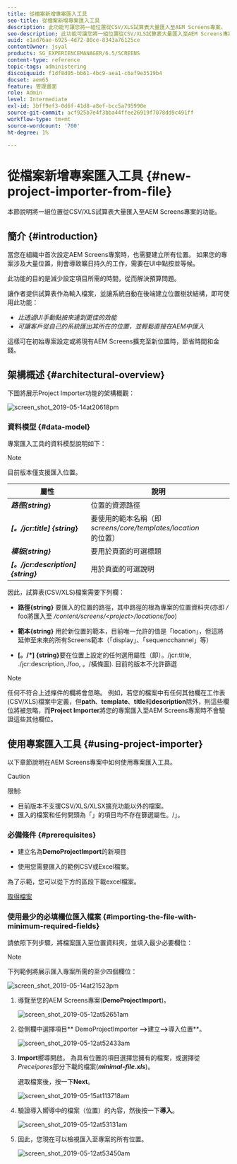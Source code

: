 ```yaml
---
title: 從檔案新增專案匯入工具
seo-title: 從檔案新增專案匯入工具
description: 此功能可讓您將一組位置從CSV/XLS試算表大量匯入至AEM Screens專案。
seo-description: 此功能可讓您將一組位置從CSV/XLS試算表大量匯入至AEM Screens專案。
uuid: e1ad76ae-6925-4d72-80ce-8343a76125ce
contentOwner: jsyal
products: SG_EXPERIENCEMANAGER/6.5/SCREENS
content-type: reference
topic-tags: administering
discoiquuid: f1df8d05-bb61-4bc9-aea1-c6af9e3519b4
docset: aem65
feature: 管理畫面
role: Admin
level: Intermediate
exl-id: 3bff9ef3-0d6f-41d8-a8ef-bcc5a795990e
source-git-commit: acf925b7e4f3bba44ffee26919f7078dd9c491ff
workflow-type: tm+mt
source-wordcount: '700'
ht-degree: 1%

---
```


# 從檔案新增專案匯入工具 {#new-project-importer-from-file}

本節說明將一組位置從CSV/XLS試算表大量匯入至AEM Screens專案的功能。

## 簡介 {#introduction}

當您在組織中首次設定AEM Screens專案時，也需要建立所有位置。 如果您的專案涉及大量位置，則會導致曠日持久的工作，需要在UI中點按並等候。

此功能的目的是減少設定項目所需的時間，從而解決預算問題。

讓作者提供試算表作為輸入檔案，並讓系統自動在後端建立位置樹狀結構，即可使用此功能：

* *比透過UI手動點按來達到更佳的效能*
* *可讓客戶從自己的系統匯出其所在的位置，並輕鬆直接在AEM中匯入*

這樣可在初始專案設定或將現有AEM Screens擴充至新位置時，節省時間和金錢。

## 架構概述 {#architectural-overview}

下圖將展示Project Importer功能的架構概觀：

![screen_shot_2019-05-14at20618pm](assets/screen_shot_2019-05-14at20618pm.png)

### 資料模型 {#data-model}

專案匯入工具的資料模型說明如下：

>[!NOTE]
>
>目前版本僅支援匯入位置。

| **屬性** | **說明** |
|---|---|
| ***路徑{string*}** | 位置的資源路徑 |
| ***[。/jcr:title] {string*}** | 要使用的範本名稱（即&#x200B;*screens/core/templates/location*&#x200B;的位置） |
| ***模板{string}*** | 要用於頁面的可選標題 |
| ***[。/jcr:description] {string}*** | 用於頁面的可選說明 |

因此，試算表(CSV/XLS)檔案需要下列欄：

* **路徑{string}** 要匯入的位置的路徑，其中路徑的根為專案的位置資料夾(亦即 */* foo將匯入至 */content/screens/&lt;project>/locations/foo*)

* **範本{string}** 用於新位置的範本，目前唯一允許的值是「location」，但這將延伸至未來的所有Screens範本（「display」、「sequencchannel」等）
* **[。/*] {string}**&#x200B;要在位置上設定的任何選用屬性（即）。/jcr:title, ./jcr:description,./foo, 。/橫條圖). 目前的版本不允許篩選

>[!NOTE]
>
>任何不符合上述條件的欄將會忽略。 例如，若您的檔案中有任何其他欄在工作表(CSV/XLS)檔案中定義，但&#x200B;**path**、**template**、**title**&#x200B;和&#x200B;**description**&#x200B;除外，則這些欄位將被忽略，而&#x200B;**Project Importer**&#x200B;將您的專案匯入至AEM Screens專案時不會驗證這些其他欄位。

## 使用專案匯入工具 {#using-project-importer}

以下章節說明在AEM Screens專案中如何使用專案匯入工具。

>[!CAUTION]
>
>限制:
>
>* 目前版本不支援CSV/XLS/XLSX擴充功能以外的檔案。
>* 匯入的檔案和任何開頭為「」的項目均不存在篩選屬性。/」。

>



### 必備條件 {#prerequisites}

* 建立名為&#x200B;**DemoProjectImport**&#x200B;的新項目

* 使用您需要匯入的範例CSV或Excel檔案。

為了示範，您可以從下方的區段下載excel檔案。

[取得檔案](assets/minimal-file.xls)

### 使用最少的必填欄位匯入檔案 {#importing-the-file-with-minimum-required-fields}

請依照下列步驟，將檔案匯入至位置資料夾，並填入最少必要欄位：

>[!NOTE]
>
>下列範例將展示匯入專案所需的至少四個欄位：

![screen_shot_2019-05-14at21523pm](assets/screen_shot_2019-05-14at21523pm.png)

1. 導覽至您的AEM Screens專案(**DemoProjectImport**)。

   ![screen_shot_2019-05-12at52651am](assets/screen_shot_2019-05-12at52651am.png)

1. 從側欄中選擇項目** DemoProjectImporter **—>**&#x200B;建立&#x200B;**—>**&#x200B;導入位置**。

   ![screen_shot_2019-05-12at52433am](assets/screen_shot_2019-05-12at52433am.png)

1. **Import**&#x200B;嚮導開啟。 為具有位置的項目選擇您擁有的檔案，或選擇從&#x200B;*Preceipores*&#x200B;部分下載的檔案(***minimal-file.xls***)。

   選取檔案後，按一下&#x200B;**Next**。

   ![screen_shot_2019-05-15at113718am](assets/screen_shot_2019-05-15at113718am.png)

1. 驗證導入嚮導中的檔案（位置）的內容，然後按一下&#x200B;**導入**。

   ![screen_shot_2019-05-12at53131am](assets/screen_shot_2019-05-12at53131am.png)

1. 因此，您現在可以檢視匯入至專案的所有位置。

   ![screen_shot_2019-05-12at53450am](assets/screen_shot_2019-05-12at53450am.png)
